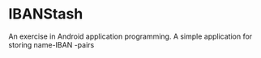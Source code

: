 # IBANStash
An exercise in Android application programming. A simple application for storing name-IBAN -pairs
